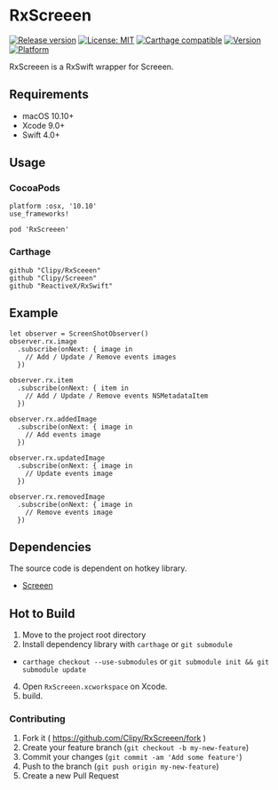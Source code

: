 # RxScreeen
[![Release version](https://img.shields.io/github/release/Clipy/RxScreeen.svg)](https://github.com/Clipy/RxScreeen/releases/latest)
[![License: MIT](https://img.shields.io/github/license/Clipy/RxScreeen.svg)](https://github.com/Clipy/RxScreeen/blob/master/LICENSE)
[![Carthage compatible](https://img.shields.io/badge/Carthage-compatible-4BC51D.svg?style=flat)](https://github.com/Carthage/Carthage)
[![Version](https://img.shields.io/cocoapods/v/RxScreeen.svg)](http://cocoadocs.org/docsets/RxScreeen)
[![Platform](https://img.shields.io/cocoapods/p/RxScreeen.svg)](http://cocoadocs.org/docsets/RxScreeen)

RxScreeen is a RxSwift wrapper for Screeen.

## Requirements
- macOS 10.10+
- Xcode 9.0+
- Swift 4.0+

## Usage
### CocoaPods
```
platform :osx, '10.10'
use_frameworks!

pod 'RxScreeen'
```

### Carthage
```
github "Clipy/RxSceeen"
github "Clipy/Screeen"
github "ReactiveX/RxSwift"
```

## Example
```
let observer = ScreenShotObserver()
observer.rx.image
  .subscribe(onNext: { image in
    // Add / Update / Remove events images
  })

observer.rx.item
  .subscribe(onNext: { item in
    // Add / Update / Remove events NSMetadataItem
  })

observer.rx.addedImage
  .subscribe(onNext: { image in
    // Add events image
  })

observer.rx.updatedImage
  .subscribe(onNext: { image in
    // Update events image
  })

observer.rx.removedImage
  .subscribe(onNext: { image in
    // Remove events image
  })
```

## Dependencies
The source code is dependent on hotkey library.
- [Screeen](https://github.com/Clipy/Screeen)

## Hot to Build
1. Move to the project root directory
2. Install dependency library with `carthage` or `git submodule`
 - `carthage checkout --use-submodules` or `git submodule init && git submodule update`
4. Open `RxScreeen.xcworkspace` on Xcode.
5. build.

### Contributing
1. Fork it ( https://github.com/Clipy/RxScreeen/fork )
2. Create your feature branch (`git checkout -b my-new-feature`)
3. Commit your changes (`git commit -am 'Add some feature'`)
4. Push to the branch (`git push origin my-new-feature`)
5. Create a new Pull Request
